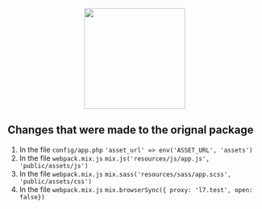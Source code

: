 <p align="center"><img src="https://res.cloudinary.com/auxe/image/upload/v1584899634/auxe/auxeBlack220x51_gqqucy.png" width="200"></p>

## Changes that were made to the orignal package

1. In the file `config/app.php` `'asset_url' => env('ASSET_URL', 'assets')`
2. In the file `webpack.mix.js` `mix.js('resources/js/app.js', 'public/assets/js')`
3. In the file `webpack.mix.js` `mix.sass('resources/sass/app.scss', 'public/assets/css')`
4. In the file `webpack.mix.js` `mix.browserSync({ proxy: 'l7.test', open: false})`




